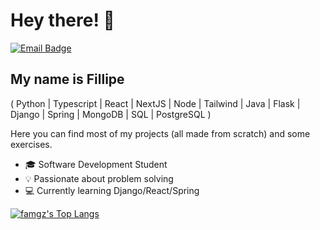 <h1>Hey there! 👋</h1>

[![Email Badge](https://img.shields.io/badge/-famgz@proton.me-6633cc?style=flat-square&logo=Proton&logoColor=white&link=mailto:famgz@proton.me)](mailto:famgz@proton.me)

## My name is Fillipe
( Python | Typescript | React | NextJS | Node | Tailwind | Java | Flask | Django | Spring |  MongoDB | SQL | PostgreSQL )

Here you can find most of my projects (all made from scratch) and some exercises.

- 🎓 Software Development Student
- 💡 Passionate about problem solving
- 💻 Currently learning Django/React/Spring

[![famgz's Top Langs](https://github-readme-stats.vercel.app/api/top-langs/?username=famgz&layout=compact&custom_title=Languages)](https://github.com/anuraghazra/github-readme-stats)
